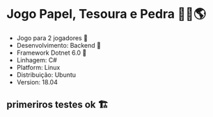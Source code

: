 # Jogo Papel, Tesoura e Pedra 👨‍💻️🌎️

- Jogo para 2 jogadores 👬️
- Desenvolvimento: Backend 📜️
- Framework Dotnet 6.0 🚀️
- Linhagem: C# 
- Platform: Linux
- Distribuição: Ubuntu
- Version: 18.04

## primeriros testes ok 🏗️
